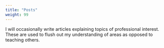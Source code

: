 ```yaml
---
title: "Posts"
weight: 99
---
```


I will occasionally write articles explaining topics
of professional interest. These are used
to flush out my understanding of areas as opposed to
teaching others. 
<!--more-->
